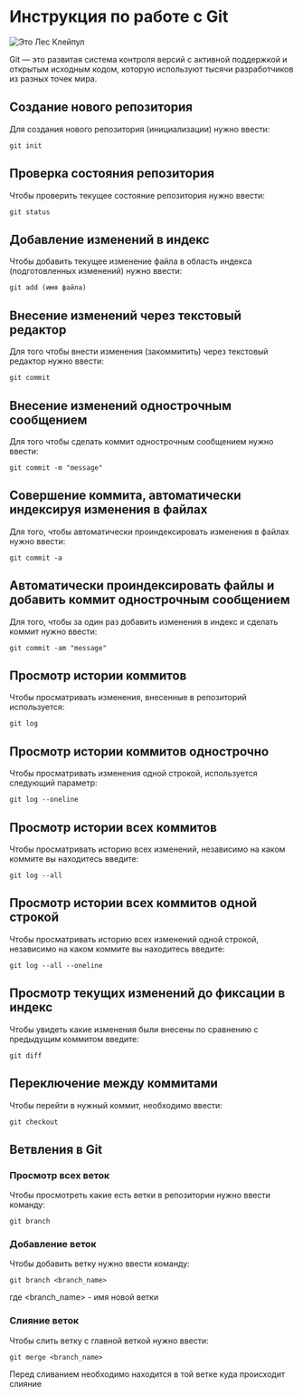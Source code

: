 # Инструкция по работе с Git
![Это Лес Клейпул](405284f7-3248-4a4b-bfa7-7f0464cdd4b22.jpg)

Git — это развитая система контроля версий с активной поддержкой и открытым исходным кодом, которую используют тысячи разработчиков из разных точек мира.

## Создание нового репозитория 

Для создания нового репозитория (инициализации) нужно ввести:

    git init

## Проверка состояния репозитория

Чтобы проверить текущее состояние репозитория нужно ввести:

    git status

## Добавление изменений в индекс

Чтобы добавить текущее изменение файла в область индекса (подготовленных изменений) нужно ввести:

    git add (имя файла)

## Внесение изменений через текстовый редактор

Для того чтобы внести изменения (закоммитить) через текстовый редактор нужно ввести:

    git commit

## Внесение изменений однострочным сообщением

Для того чтобы сделать коммит однострочным сообщением нужно ввести:

    git commit -m "message"

## Cовершение коммита, автоматически индексируя изменения в файлах

Для того, чтобы автоматически проиндексировать изменения в файлах нужно ввести:

    git commit -a

## Автоматически проиндексировать файлы и добавить коммит однострочным сообщением

Для того, чтобы за один раз добавить изменения в индекс и сделать коммит нужно ввести:

    git commit -am "message"

## Просмотр истории коммитов 

Чтобы просматривать изменения, внесенные в репозиторий используется:

    git log

## Просмотр истории коммитов однострочно

Чтобы просматривать изменения одной строкой, используется следующий параметр:

    git log --oneline

## Просмотр истории всех коммитов

Чтобы просматривать историю всех изменений, независимо на каком коммите вы находитесь введите:

    git log --all

## Просмотр истории всех коммитов одной строкой

Чтобы просматривать историю всех изменений одной строкой, независимо на каком коммите вы находитесь введите:

    git log --all --oneline

## Просмотр текущих изменений до фиксации в индекс

Чтобы увидеть какие изменения были внесены по сравнению с предыдущим коммитом введите:

    git diff

## Переключение между коммитами

Чтобы перейти в нужный коммит, необходимо ввести:

    git checkout

## Ветвления в Git 

### Просмотр всех веток

Чтобы просмотреть какие есть ветки в репозитории нужно ввести команду:

    git branch

### Добавление веток

Чтобы добавить ветку нужно ввести команду:

    git branch <branch_name>

где <branch_name> - имя новой ветки

### Слияние веток

Чтобы слить ветку с главной веткой нужно ввести:

    git merge <branch_name>

Перед сливанием необходимо находится в той ветке куда происходит слияние